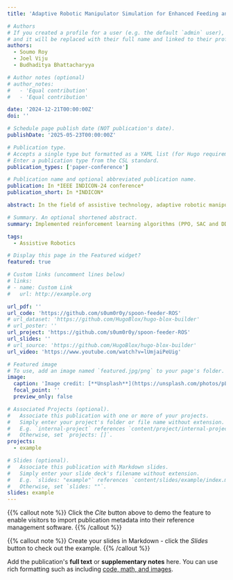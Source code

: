 ```yaml
---
title: 'Adaptive Robotic Manipulator Simulation for Enhanced Feeding and Drinking Assistance'

# Authors
# If you created a profile for a user (e.g. the default `admin` user), write the username (folder name) here
# and it will be replaced with their full name and linked to their profile.
authors:
  - Soumo Roy
  - Joel Viju
  - Budhaditya Bhattacharyya

# Author notes (optional)
# author_notes:
#   - 'Equal contribution'
#   - 'Equal contribution'

date: '2024-12-21T00:00:00Z'
doi: ''

# Schedule page publish date (NOT publication's date).
publishDate: '2025-05-23T00:00:00Z'

# Publication type.
# Accepts a single type but formatted as a YAML list (for Hugo requirements).
# Enter a publication type from the CSL standard.
publication_types: ['paper-conference']

# Publication name and optional abbreviated publication name.
publication: In *IEEE INDICON-24 conference*
publication_short: In *INDICON*

abstract: In the field of assistive technology, adaptive robotic manipulators offer a promising avenue for improving the standard of living for those who have impairments. This paper detailsa simulation study of an advanced robotic manipulator developed for feeding and drinking assistance. The simulation features a detailed model of three robotic arm outfitted with a specialized gripper and a spoon-like attachment, showcasing the robot’scapacity to adjust to various user requirements and environmental conditions. Key innovations include the robot’s real-time adaptation to user-specific feeding angles, precise control of liquid dispensing for drinking, and the creation of intuitive human-robot interaction protocols using reinforcement learning. The system’s performance is assessed within a simulated environment that includes a human model interacting with the robot at a dining setup, showing the robot’s ability to execute assistive actions with high precision and safety. Preliminary findings suggest that these robotic systems have significant potential to offer reliable and autonomous assistance, thereby enhancing independence and alleviating caregiver workload.

# Summary. An optional shortened abstract.
summary: Implemented reinforcement learning algorithms (PPO, SAC and DDPG) across different manipulators simulating feeding and drinking tasks on OpenAI gym, which was published in IEEE INDICON-24 conference

tags:
  - Assistive Robotics

# Display this page in the Featured widget?
featured: true

# Custom links (uncomment lines below)
# links:
# - name: Custom Link
#   url: http://example.org

url_pdf: ''
url_code: 'https://github.com/s0um0r0y/spoon-feeder-ROS'
# url_dataset: 'https://github.com/HugoBlox/hugo-blox-builder'
# url_poster: ''
url_project: 'https://github.com/s0um0r0y/spoon-feeder-ROS'
url_slides: ''
# url_source: 'https://github.com/HugoBlox/hugo-blox-builder'
url_video: 'https://www.youtube.com/watch?v=lUmjaiPeUig'

# Featured image
# To use, add an image named `featured.jpg/png` to your page's folder.
image:
  caption: 'Image credit: [**Unsplash**](https://unsplash.com/photos/pLCdAaMFLTE)'
  focal_point: ''
  preview_only: false

# Associated Projects (optional).
#   Associate this publication with one or more of your projects.
#   Simply enter your project's folder or file name without extension.
#   E.g. `internal-project` references `content/project/internal-project/index.md`.
#   Otherwise, set `projects: []`.
projects:
  - example

# Slides (optional).
#   Associate this publication with Markdown slides.
#   Simply enter your slide deck's filename without extension.
#   E.g. `slides: "example"` references `content/slides/example/index.md`.
#   Otherwise, set `slides: ""`.
slides: example
---
```


{{% callout note %}}
Click the _Cite_ button above to demo the feature to enable visitors to import publication metadata into their reference management software.
{{% /callout %}}

{{% callout note %}}
Create your slides in Markdown - click the _Slides_ button to check out the example.
{{% /callout %}}

Add the publication's **full text** or **supplementary notes** here. You can use rich formatting such as including [code, math, and images](https://docs.hugoblox.com/content/writing-markdown-latex/).
